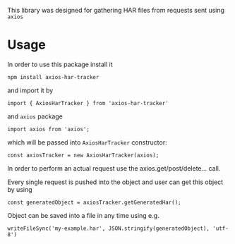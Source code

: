 This library was designed for gathering HAR files from requests sent using `axios`

# Usage

In order to use this package install it 
```
npm install axios-har-tracker
```
and import it by 
```
import { AxiosHarTracker } from 'axios-har-tracker'
```
and `axios` package 
```
import axios from 'axios';
```
which will be passed into `AxiosHarTracker` constructor:
```
const axiosTracker = new AxiosHarTracker(axios); 
```

In order to perform an actual request use the axios.get/post/delete... call.

Every single request is pushed into the object and user can get this object by using
```
const generatedObject = axiosTracker.getGeneratedHar();
```
Object can be saved into a file in any time using e.g.
```
writeFileSync('my-example.har', JSON.stringify(generatedObject), 'utf-8')
```
